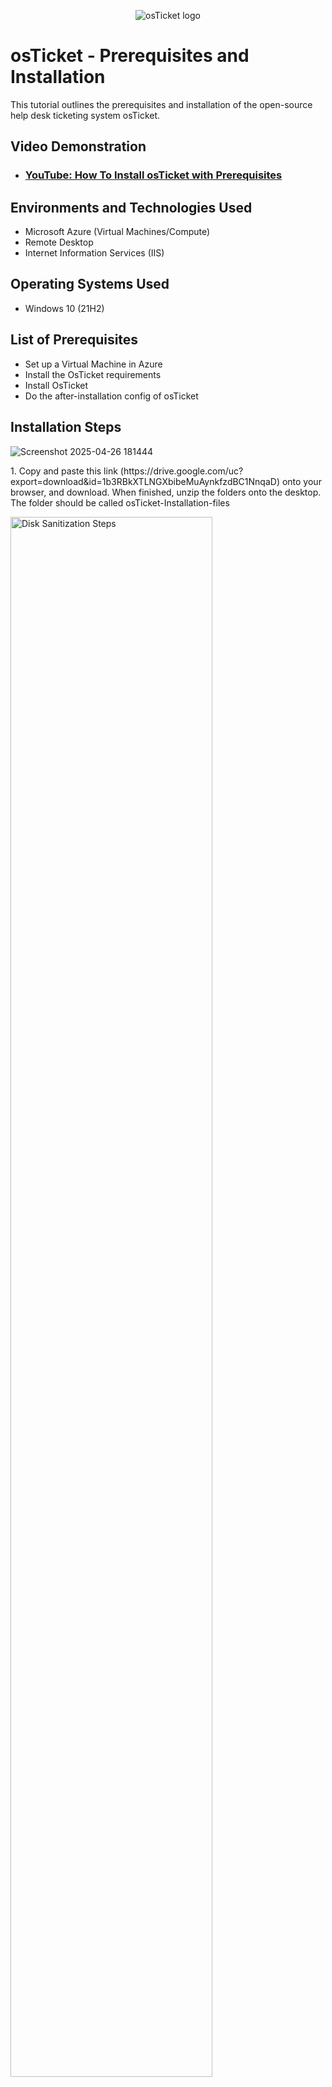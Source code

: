 <p align="center">
<img src="https://i.imgur.com/Clzj7Xs.png" alt="osTicket logo"/>
</p>

<h1>osTicket - Prerequisites and Installation</h1>
This tutorial outlines the prerequisites and installation of the open-source help desk ticketing system osTicket.<br />


<h2>Video Demonstration</h2>

- ### [YouTube: How To Install osTicket with Prerequisites](https://www.youtube.com)

<h2>Environments and Technologies Used</h2>

- Microsoft Azure (Virtual Machines/Compute)
- Remote Desktop
- Internet Information Services (IIS)

<h2>Operating Systems Used </h2>

- Windows 10</b> (21H2)

<h2>List of Prerequisites</h2>

- Set up a Virtual Machine in Azure
- Install the OsTicket requirements
- Install OsTicket 
- Do the after-installation config of osTicket

<h2>Installation Steps</h2>



<p>
  
  ![Screenshot 2025-04-26 181444](https://github.com/user-attachments/assets/be75b31a-03c8-4863-af3d-ca3b6592537e) 

</p>
<p>
</p>
1. Copy and paste this link (https://drive.google.com/uc?export=download&id=1b3RBkXTLNGXbibeMuAynkfzdBC1NnqaD) onto your browser, and download. When finished, unzip the folders onto the desktop. The folder should be called osTicket-Installation-files
<br />

<p>
<img src="https://i.imgur.com/DJmEXEB.png" height="80%" width="80%" alt="Disk Sanitization Steps"/>
</p>
<p>
</p>
<br />

<p>
<img src="https://i.imgur.com/DJmEXEB.png" height="80%" width="80%" alt="Disk Sanitization Steps"/>
</p>
<p>
</p>
<br />
